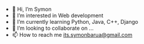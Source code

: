 - 👋 Hi, I’m Symon
- 👀 I’m interested in Web development
- 🌱 I’m currently learning Python, Java, C++, Django 
- 💞️ I’m looking to collaborate on ...
- 📫 How to reach me its.symonbarua@gmail.com
<!---
sin1ter/sin1ter is a ✨ special ✨ repository because its `README.md` (this file) appears on your GitHub profile.
You can click the Preview link to take a look at your changes.
--->
